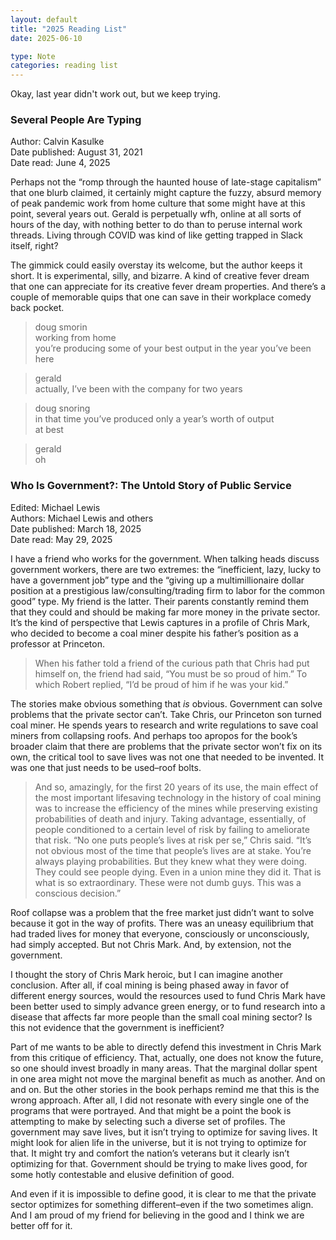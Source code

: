 ```yaml
---
layout: default
title: "2025 Reading List"
date: 2025-06-10

type: Note
categories: reading list
---
```


Okay, last year didn't work out, but we keep trying.

### Several People Are Typing

Author: Calvin Kasulke  
Date published: August 31, 2021  
Date read: June 4, 2025

Perhaps not the “romp through the haunted house of late-stage capitalism” that one blurb claimed, it certainly might capture the fuzzy, absurd memory of peak pandemic work from home culture that some might have at this point, several years out. Gerald is perpetually wfh, online at all sorts of hours of the day, with nothing better to do than to peruse internal work threads. Living through COVID was kind of like getting trapped in Slack itself, right?

The gimmick could easily overstay its welcome, but the author keeps it short. It is experimental, silly, and bizarre. A kind of creative fever dream that one can appreciate for its creative fever dream properties. And there’s a couple of memorable quips that one can save in their workplace comedy back pocket.

> doug smorin  
> working from home  
> you’re producing some of your best output in the year you’ve been here

> gerald  
> actually, I’ve been with the company for two years

> doug snoring  
> in that time you’ve produced only a year’s worth of output  
> at best

> gerald  
> oh

### Who Is Government?: The Untold Story of Public Service

Edited: Michael Lewis  
Authors: Michael Lewis and others  
Date published: March 18, 2025  
Date read: May 29, 2025

I have a friend who works for the government. When talking heads discuss government workers, there are two extremes: the “inefficient, lazy, lucky to have a government job” type and the “giving up a multimillionaire dollar position at a prestigious law/consulting/trading firm to labor for the common good” type. My friend is the latter. Their parents constantly remind them that they could and should be making far more money in the private sector. It’s the kind of perspective that Lewis captures in a profile of Chris Mark, who decided to become a coal miner despite his father’s position as a professor at Princeton.

> When his father told a friend of the curious path that Chris had put himself on, the friend had said, “You must be so proud of him.” To which Robert replied, “I’d be proud of him if he was your kid.”

The stories make obvious something that _is_ obvious. Government can solve problems that the private sector can’t. Take Chris, our Princeton son turned coal miner. He spends years to research and write regulations to save coal miners from collapsing roofs. And perhaps too apropos for the book’s broader claim that there are problems that the private sector won’t fix on its own, the critical tool to save lives was not one that needed to be invented. It was one that just needs to be used–roof bolts.

> And so, amazingly, for the first 20 years of its use, the main effect of the most important lifesaving technology in the history of coal mining was to increase the efficiency of the mines while preserving existing probabilities of death and injury. Taking advantage, essentially, of people conditioned to a certain level of risk by failing to ameliorate that risk. “No one puts people’s lives at risk per se,” Chris said. “It’s not obvious most of the time that people’s lives are at stake. You’re always playing probabilities. But they knew what they were doing. They could see people dying. Even in a union mine they did it. That is what is so extraordinary. These were not dumb guys. This was a conscious decision.”

Roof collapse was a problem that the free market just didn’t want to solve because it got in the way of profits. There was an uneasy equilibrium that had traded lives for money that everyone, consciously or unconsciously, had simply accepted. But not Chris Mark. And, by extension, not the government.

I thought the story of Chris Mark heroic, but I can imagine another conclusion. After all, if coal mining is being phased away in favor of different energy sources, would the resources used to fund Chris Mark have been better used to simply advance green energy, or to fund research into a disease that affects far more people than the small coal mining sector? Is this not evidence that the government is inefficient?

Part of me wants to be able to directly defend this investment in Chris Mark from this critique of efficiency. That, actually, one does not know the future, so one should invest broadly in many areas. That the marginal dollar spent in one area might not move the marginal benefit as much as another. And on and on. But the other stories in the book perhaps remind me that this is the wrong approach. After all, I did not resonate with every single one of the programs that were portrayed. And that might be a point the book is attempting to make by selecting such a diverse set of profiles. The government may save lives, but it isn’t trying to optimize for saving lives. It might look for alien life in the universe, but it is not trying to optimize for that. It might try and comfort the nation’s veterans but it clearly isn’t optimizing for that. Government should be trying to make lives good, for some hotly contestable and elusive definition of good.

And even if it is impossible to define good, it is clear to me that the private sector optimizes for something different–even if the two sometimes align. And I am proud of my friend for believing in the good and I think we are better off for it.
